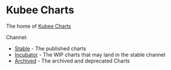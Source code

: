 # Kubee Charts


The home of [Kubee Charts](../../docs/site/kubee-helmet-chart.md)



Channel:
* [Stable](stable/README.md) - The published charts
* [Incubator](incubator/README.md) - The WIP charts that may land in the stable channel
* [Archived](archive/README.md) - The archived and deprecated Charts


